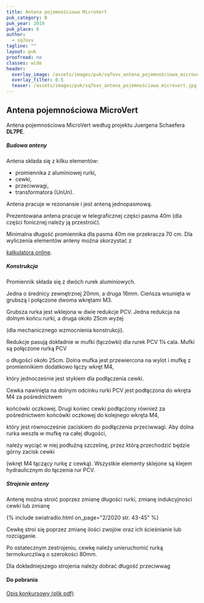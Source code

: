```yaml
---
title: Antena pojemnościowa MicroVert
puk_category: B
puk_year: 2019
puk_place: 8
author: 
  - sq7ovv
tagline: ""
layout: puk
proofread: no
classes: wide
header:
  overlay_image: /assets/images/puk/sq7ovv_antena_pojemnościowa_microvert.jpg
  overlay_filter: 0.5
  teaser: /assets/images/puk/sq7ovv_antena_pojemnościowa_microvert.jpg
---
```






 







Antena pojemnościowa MicroVert
------------------------------





 Antena pojemnościowa MicroVert według projektu Juergena Schaefera **DL7PE**.




##### Budowa anteny




Antena składa się z kilku elementów:


* promiennika z aluminiowej rurki,
* cewki,
* przeciwwagi,
* transformatora (UnUn).






Antena pracuje w rezonansie i jest anteną jednopasmową.

 Prezentowana antena pracuje w telegraficznej części pasma 40m (dla części fonicznej należy ją przestroić).

Minimalna długość promiennika dla pasma 40m nie przekracza 70 cm. Dla wyliczenia elementów anteny można skorzystać z

[kalkulatora online](https://lowreal.net/2013/microvert/).




##### Konstrukcja




Promiennik składa się z dwóch rurek aluminiowych.

Jedna o średnicy zewnętrznej 20mm, a druga 16mm. Cieńsza wsunięta w grubszą i połączone dwoma wkrętami M3.

Grubsza rurka jest wklejona w dwie redukcje PCV. Jedna redukcja na dolnym końcu rurki, a druga około 25cm wyżej

(dla mechanicznego wzmocnienia konstrukcji).

Redukcje pasują dokładnie w mufki (łączówki) dla rurek PCV 1¼ cala. Mufki są połączone rurką PCV

o długości około 25cm. Dolna mufka jest przewiercona na wylot i mufkę z promiennikiem dodatkowo łączy wkręt M4,

który jednocześnie jest stykiem dla podłączenia cewki.






 Cewka nawinięta na dolnym odcinku rurki PCV jest podłączona do wkręta M4 za pośrednictwem

 końcówki oczkowej. Drugi koniec cewki podłączony również za pośrednictwem końcówki oczkowej do kolejnego wkręta M4,

 który jest równocześnie zaciskiem do podłączenia przeciwwagi. Aby dolna rurka weszła w mufkę na całej długości,

 należy wyciąć w niej podłużną szczelinę, przez którą przechodzić będzie górny zacisk cewki

 (wkręt M4 łączący rurkę z cewką). Wszystkie elementy sklejone są klejem hydraulicznym do łączenia rur PCV.




##### Strojenie anteny




Antenę można stroić poprzez zmianę długości rurki, zmianę indukcyjności cewki lub zmianę

{% include swiatradio.html on_page="2/2020 str. 43-45" %}




 Cewkę stroi się poprzez zmianę ilości zwojów oraz ich ścieśnianie lub rozciąganie.

 Po ostatecznym zestrojeniu, cewkę należy unieruchomić rurką termokurczliwą o szerokości 80mm.

 




 Dla dokładniejszego strojenia należy dobrać długość przeciwwag 



#### Do pobrania

[Opis konkursowy (plik pdf)](/assets/bin/SQ7OVV_Antena-pojemnosciowa-microvert.pdf)






 





 


